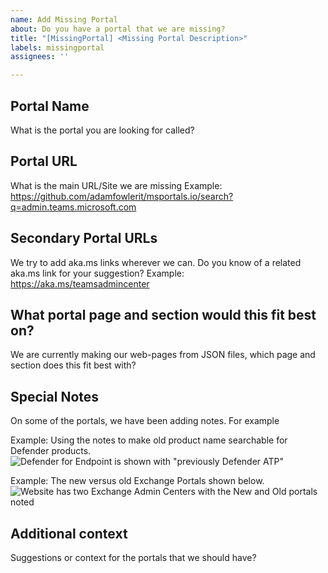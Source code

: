 ```yaml
---
name: Add Missing Portal
about: Do you have a portal that we are missing? 
title: "[MissingPortal] <Missing Portal Description>"
labels: missingportal
assignees: ''

---
```


## Portal Name ##

What is the portal you are looking for called?

## Portal URL ##

What is the main URL/Site we are missing
Example: <https://github.com/adamfowlerit/msportals.io/search?q=admin.teams.microsoft.com>

## Secondary Portal URLs ##

We try to add aka.ms links wherever we can. Do you know of a related aka.ms link for your suggestion?
Example: <https://aka.ms/teamsadmincenter>

## What portal page and section would this fit best on? ##

We are currently making our web-pages from JSON files, which page and section does this fit best with?

<!--
[All JSON Source Files](https://github.com/adamfowlerit/msportals.io/blob/master/_data/portals)

| Website Page                                              | JSON Source                                            |
|---------------------------------------------------------- |------------------------------------------------------- |
| [Home page / Admin Links](https://msportals.io/)          | [Home page / Admin JSON](/_data/portals/admin.json)   |
| [3rd Party Links](https://msportals.io/3rdparty)          | [3rd Party JSON](/_data/portals/thirdparty.json)      |
| [US Government Links](https://msportals.io/usgovt)        | [US Government JSON](/_data/portals/us-govt.json)     |
| [End User Links/Apps](https://msportals.io/userportals)   | [End User JSON](/_data/portals/user.json)             |
-->

## Special Notes ##

On some of the portals, we have been adding notes. For example

Example: Using the notes to make old product name searchable for Defender products.
![Defender for Endpoint is shown with "previously Defender ATP"](https://i.imgur.com/t8by69w.png)

Example: The new versus old Exchange Portals shown below.  
![Website has two Exchange Admin Centers with the New and Old portals noted](https://i.imgur.com/mjX0gS7.png)

## Additional context ##

Suggestions or context for the portals that we should have?
